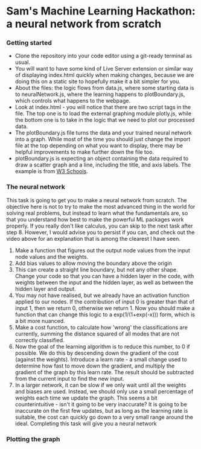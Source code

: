 # Sam's Machine Learning Hackathon: a neural network from scratch

### Getting started
- Clone the repository into your code editor using a git-ready terminal as usual.
- You will want to have some kind of Live Server extension or similar way of displaying index.html quickly when making changes, because we are doing this on a static site to hopefully make it a bit simpler for you.
- About the files: the logic flows from data.js, where some starting data is to neuralNetwork.js, where the learning happens to plotBoundary.js, which controls what happens to the webpage.
- Look at index.html - you will notice that there are two script tags in the file. The top one is to load the external graphing module plotly.js, while the bottom one is to take in the logic that we need to plot our processed data.
- The plotBoundary.js file turns the data and your trained neural network into a graph. While most of the time you should just change the import file at the top depending on what you want to display, there may be helpful improvements to make further down the file too.
- plotBoundary.js is expecting an object containing the data required to draw a scatter graph and a line, including the title, and axis labels. The example is from [W3 Schools](https://www.w3schools.com/js/js_graphics_plotly.asp).

### The neural network
This task is going to get you to make a neural network from scratch. The objective here is not to try to make the most advanced thing in the world for solving real problems, but instead to learn what the fundamentals are, so that you understand how best to make the powerful ML packages work properly. If you really don't like calculus, you can skip to the next task after step 8. However, I would advise you to persist if you can, and check out the video above for an explanation that is among the clearest I have seen.

1. Make a function that figures out the output node values from the input node values and the weights.
2. Add bias values to allow moving the boundary above the origin
3. This can create a straight line boundary, but not any other shape. Change your code so that you can have a hidden layer in the code, with weights between the input and the hidden layer, as well as between the hidden layer and output.
4. You may not have realised, but we already have an activation function applied to our nodes. If the contribution of input 0 is greater than that of input 1, then we return 0, otherwise we return 1. Now you should make a function that can change this logic to a exp(1/(1+exp(-x))) form, which is a bit more nuanced.
5. Make a cost function, to calculate how 'wrong' the classifications are currently, summing the distance squared of all modes that are not correctly classified.
6. Now the goal of the learning algorithm is to reduce this number, to 0 if possible. We do this by descending down the gradient of the cost (against the weights). Introduce a learn rate - a small change used to determine how fast to move down the gradient, and multiply the gradient of the graph by this learn rate. The result should be subtracted from the current input to find the new input. 
7. In a larger network, it can be slow if we only wait until all the weights and biases are used. Instead, we should only use a small percentage of weights each time we update the graph. This seems a bit counterintuitive - isn't it going to be very inaccurate? It is going to be inaccurate on the first few updates, but as long as the learning rate is suitable, the cost can quickly go down to a very small range around the ideal. 
Completing this task will give you a neural network

### Plotting the graph
